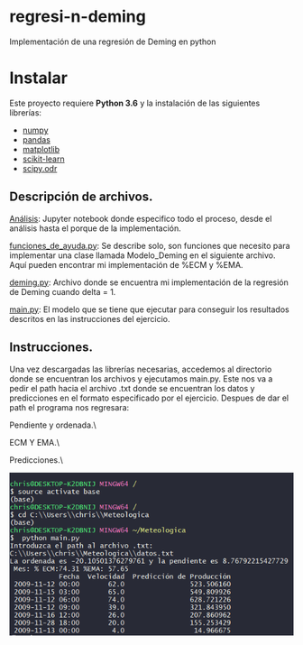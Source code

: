 # regresi-n-deming
Implementación de una regresión de Deming en python


# Instalar

Este proyecto requiere **Python 3.6** y la instalación de las siguientes librerías:

- [numpy](http://www.numpy.org/)
- [pandas](http://pandas.pydata.org)
- [matplotlib](http://matplotlib.org/)
- [scikit-learn](http://scikit-learn.org/stable/)
- [scipy.odr](https://docs.scipy.org/doc/scipy/reference/odr.html)


## Descripción de archivos.

[Análisis](https://github.com/chrismartinezb/regresi-n-deming/blob/master/Analisis.ipynb): Jupyter notebook donde especifico todo el proceso, desde el análisis hasta el porque de la implementación.

[funciones_de_ayuda.py](https://github.com/chrismartinezb/regresi-n-deming/blob/master/funciones_de_ayuda.py): Se describe solo, son funciones que necesito para implementar una clase llamada Modelo_Deming en el siguiente archivo. Aquí pueden encontrar mi implementación de %ECM y %EMA.

[deming.py](https://github.com/chrismartinezb/regresi-n-deming/blob/master/deming.py): Archivo donde se encuentra mi implementación de la regresión de Deming cuando delta = 1. 

[main.py](https://github.com/chrismartinezb/regresi-n-deming/blob/master/main.py): El modelo que se tiene que ejecutar para conseguir los resultados descritos en las instrucciones del ejercicio.


## Instrucciones.

Una vez descargadas las librerías necesarias, accedemos al directorio donde se encuentran los archivos y ejecutamos main.py. Este nos va a pedir el path hacia el archivo .txt donde se encuentran los datos y predicciones en el formato especificado por el ejercicio. Despues de dar el path el programa nos regresara: 

Pendiente y ordenada.\

ECM Y EMA.\

Predicciones.\

![Screenshot](te.png)
